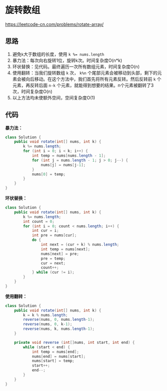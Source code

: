 # 旋转数组

<https://leetcode-cn.com/problems/rotate-array/>

## 思路

1. 避免`k`大于数组的长度，使用 `k %= nums.length`
2. 暴力法：每次向右旋转1位，旋转k次。时间复杂度O(n*k)
3. 环状替换：见代码。最终遍历一次所有数组元素，时间复杂度O(n)
4. 使用翻转：当我们旋转数组 `k` 次， `k%n` 个尾部元素会被移动到头部，剩下的元素会被向后移动。在这个方法中，我们首先将所有元素反转。然后反转前 `k` 个元素，再反转后面 `n-k` 个元素，就能得到想要的结果。n个元素被翻转了3次，时间复杂度O(n)
5. 以上方法均未使额外空间，空间复杂度O(1)

## 代码

**暴力法：**

```java
class Solution {
    public void rotate(int[] nums, int k) {
        k %= nums.length;
        for (int i = 0; i < k; i++) {
            int temp = nums[nums.length - 1];
            for (int j = nums.length - 1; j > 0; j--) {
                nums[j] = nums[j-1];
            }
            nums[0] = temp;
        }
    }
}
```

**环状替换：**

```java
class Solution {
    public void rotate(int[] nums, int k) {
        k %= nums.length;
        int count = 0;
        for (int i = 0; count < nums.length; i++) {
            int cur = i;
            int pre = nums[cur];
            do {
                int next = (cur + k) % nums.length;
                int temp = nums[next];
                nums[next] = pre;
                pre = temp;
                cur = next;
                count++;
            } while (cur != i);
        }
    }
}
```

**使用翻转：**

```java
class Solution {
    public void rotate(int[] nums, int k) {
        k = k % nums.length;
        reverse(nums, 0, nums.length-1);
        reverse(nums, 0, k-1);
        reverse(nums, k, nums.length-1);
    }

    private void reverse (int[]nums, int start, int end) {
        while (start < end) {
            int temp = nums[end];
            nums[end] = nums[start];
            nums[start] = temp;
            start++;
            end--;
        }
    }
}
```
